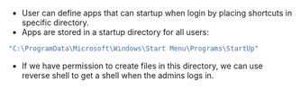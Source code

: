 - User can define apps that can startup when login by placing shortcuts in specific directory.
- Apps are stored in a startup directory for all users:
```powershell
"C:\ProgramData\Microsoft\Windows\Start Menu\Programs\StartUp"
```
- If we have permission to create files in this directory, we can use reverse shell to get a shell when the admins logs in. 